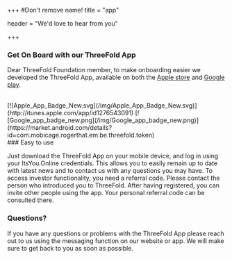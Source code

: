 +++
#Don't remove name!
title = "app"

header = "We'd love to hear from you"

+++

### Get On Board with our ThreeFold App

Dear ThreeFold Foundation member, to make onboarding easier we developed the ThreeFold App, available on both the [Apple store](http://itunes.apple.com/app/id1276543091) and [Google play](https://market.android.com/details?id=com.mobicage.rogerthat.em.be.threefold.token).

<br>
[![Apple_App_Badge_New.svg](/img/Apple_App_Badge_New.svg)](http://itunes.apple.com/app/id1276543091)
[![Google_app_badge_new.png](/img/Google_app_badge_new.png)](https://market.android.com/details?id=com.mobicage.rogerthat.em.be.threefold.token)
<div id="qrcode"></div>
 <script type="text/javascript">
     new QRCode(document.getElementById("qrcode"), "https://itsyou.online/login?client_id=threefold&endpoint=/v1/oauth/authorize&redirect_uri=http://testthreefold.aydo.com:8523/oauth/callback&response_type=code&scope=user:name,user:see,user:keystore,user:validated:email,user:validated:phone,user:address&state=/oauth#/");
 </script>

<div class="clear-fix"></div>
### Easy to use

Just download the ThreeFold App on your mobile device, and log in using your ItsYou.Online credentials. This allows you to easily remain up to date with latest news and to contact us with any questions you may have.
To access investor functionality, you need a referral code. Please contact the person who introduced you to ThreeFold.
After having registered, you can invite other people using the app. Your personal referral code can be consulted there.

### Questions?

If you have any questions or problems with the ThreeFold App please reach out to us using the messaging function on our website or app. We will make sure to get back to you as soon as possible.
